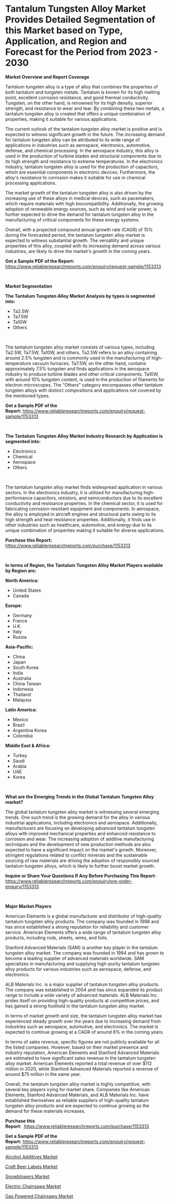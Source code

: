 <p><h1>Tantalum Tungsten Alloy Market Provides Detailed Segmentation of this Market based on Type, Application, and Region and Forecast for the Period from 2023 - 2030</h1></p><p><strong>Market Overview and Report Coverage</strong></p>
<p><p>Tantalum tungsten alloy is a type of alloy that combines the properties of both tantalum and tungsten metals. Tantalum is known for its high melting point, excellent corrosion resistance, and good thermal conductivity. Tungsten, on the other hand, is renowned for its high density, superior strength, and resistance to wear and tear. By combining these two metals, a tantalum tungsten alloy is created that offers a unique combination of properties, making it suitable for various applications.</p><p>The current outlook of the tantalum tungsten alloy market is positive and is expected to witness significant growth in the future. The increasing demand for tantalum tungsten alloy can be attributed to its wide range of applications in industries such as aerospace, electronics, automotive, defense, and chemical processing. In the aerospace industry, this alloy is used in the production of turbine blades and structural components due to its high strength and resistance to extreme temperatures. In the electronics industry, tantalum tungsten alloy is used for the production of capacitors, which are essential components in electronic devices. Furthermore, the alloy's resistance to corrosion makes it suitable for use in chemical processing applications.</p><p>The market growth of the tantalum tungsten alloy is also driven by the increasing use of these alloys in medical devices, such as pacemakers, which require materials with high biocompatibility. Additionally, the growing adoption of renewable energy sources, such as wind and solar power, is further expected to drive the demand for tantalum tungsten alloy in the manufacturing of critical components for these energy systems.</p><p>Overall, with a projected compound annual growth rate (CAGR) of 15% during the forecasted period, the tantalum tungsten alloy market is expected to witness substantial growth. The versatility and unique properties of this alloy, coupled with its increasing demand across various industries, are likely to drive the market's growth in the coming years.</p></p>
<p><strong>Get a Sample PDF of the Report:</strong> <a href="https://www.reliableresearchreports.com/enquiry/request-sample/1153313">https://www.reliableresearchreports.com/enquiry/request-sample/1153313</a></p>
<p>&nbsp;</p>
<p><strong>Market Segmentation</strong></p>
<p><strong>The Tantalum Tungsten Alloy Market Analysis by types is segmented into:</strong></p>
<p><ul><li>Ta2.5W</li><li>Ta7.5W</li><li>Ta10W</li><li>Others</li></ul></p>
<p>&nbsp;</p>
<p><p>The tantalum tungsten alloy market consists of various types, including Ta2.5W, Ta7.5W, Ta10W, and others. Ta2.5W refers to an alloy containing around 2.5% tungsten and is commonly used in the manufacturing of high-temperature vacuum furnaces. Ta7.5W, on the other hand, contains approximately 7.5% tungsten and finds applications in the aerospace industry to produce turbine blades and other critical components. Ta10W, with around 10% tungsten content, is used in the production of filaments for electron microscopes. The "Others" category encompasses other tantalum tungsten alloys with distinct compositions and applications not covered by the mentioned types.</p></p>
<p><strong>Get a Sample PDF of the Report:</strong>&nbsp;<a href="https://www.reliableresearchreports.com/enquiry/request-sample/1153313">https://www.reliableresearchreports.com/enquiry/request-sample/1153313</a></p>
<p>&nbsp;</p>
<p><strong>The Tantalum Tungsten Alloy Market Industry Research by Application is segmented into:</strong></p>
<p><ul><li>Electronics</li><li>Chemical</li><li>Aerospace</li><li>Others</li></ul></p>
<p>&nbsp;</p>
<p><p>The tantalum tungsten alloy market finds widespread application in various sectors. In the electronics industry, it is utilized for manufacturing high-performance capacitors, resistors, and semiconductors due to its excellent conductivity and resistance properties. In the chemical sector, it is used for fabricating corrosion-resistant equipment and components. In aerospace, the alloy is employed in aircraft engines and structural parts owing to its high strength and heat resistance properties. Additionally, it finds use in other industries such as healthcare, automotive, and energy due to its unique combination of properties making it suitable for diverse applications.</p></p>
<p><strong>Purchase this Report:</strong>&nbsp; <a href="https://www.reliableresearchreports.com/purchase/1153313">https://www.reliableresearchreports.com/purchase/1153313</a></p>
<p>&nbsp;</p>
<p><strong>In terms of Region, the Tantalum Tungsten Alloy Market Players available by Region are:</strong></p>
<p>
    <p> <strong> North America: </strong>
        <ul>
            <li>United States</li>
            <li>Canada</li>
        </ul>
        </p> 
    <p> <strong> Europe: </strong>
        <ul>
            <li>Germany</li>
            <li>France</li>
            <li>U.K.</li>
            <li>Italy</li>
            <li>Russia</li>
        </ul>
        </p> 
    <p> <strong> Asia-Pacific: </strong>
        <ul>
            <li>China</li>
            <li>Japan</li>
            <li>South Korea</li>
            <li>India</li>
            <li>Australia</li>
            <li>China Taiwan</li>
            <li>Indonesia</li>
            <li>Thailand</li>
            <li>Malaysia</li>
        </ul>
        </p> 
    <p> <strong> Latin America: </strong>
        <ul>
            <li>Mexico</li>
            <li>Brazil</li>
            <li>Argentina Korea</li>
            <li>Colombia</li>
        </ul>
        </p> 
    <p> <strong> Middle East & Africa: </strong>
        <ul>
            <li>Turkey</li>
            <li>Saudi</li>
            <li>Arabia</li>
            <li>UAE</li>
            <li>Korea</li>
        </ul>
    </p>
    </p>
<p>&nbsp;</p>
<p><strong>What are the Emerging Trends in the Global Tantalum Tungsten Alloy market?</strong></p>
<p><p>The global tantalum tungsten alloy market is witnessing several emerging trends. One such trend is the growing demand for the alloy in various industrial applications, including electronics and aerospace. Additionally, manufacturers are focusing on developing advanced tantalum tungsten alloys with improved mechanical properties and enhanced resistance to corrosion and wear. The increasing adoption of additive manufacturing techniques and the development of new production methods are also expected to have a significant impact on the market's growth. Moreover, stringent regulations related to conflict minerals and the sustainable sourcing of raw materials are driving the adoption of responsibly sourced tantalum tungsten alloys, which is likely to further boost market growth.</p></p>
<p><strong>Inquire or Share Your Questions If Any Before Purchasing This Report</strong>- <a href="https://www.reliableresearchreports.com/enquiry/pre-order-enquiry/1153313">https://www.reliableresearchreports.com/enquiry/pre-order-enquiry/1153313</a></p>
<p>&nbsp;</p>
<p><strong>Major Market Players</strong></p>
<p><p>American Elements is a global manufacturer and distributor of high-quality tantalum tungsten alloy products. The company was founded in 1998 and has since established a strong reputation for reliability and customer service. American Elements offers a wide range of tantalum tungsten alloy products, including rods, sheets, wires, and foils.</p><p>Stanford Advanced Materials (SAM) is another key player in the tantalum tungsten alloy market. The company was founded in 1994 and has grown to become a leading supplier of advanced materials worldwide. SAM specializes in manufacturing and supplying high-purity tantalum tungsten alloy products for various industries such as aerospace, defense, and electronics.</p><p>ALB Materials Inc. is a major supplier of tantalum tungsten alloy products. The company was established in 2004 and has since expanded its product range to include a wide variety of advanced materials. ALB Materials Inc. prides itself on providing high-quality products at competitive prices, and has gained a strong foothold in the tantalum tungsten alloy market.</p><p>In terms of market growth and size, the tantalum tungsten alloy market has experienced steady growth over the years due to increasing demand from industries such as aerospace, automotive, and electronics. The market is expected to continue growing at a CAGR of around 6% in the coming years.</p><p>In terms of sales revenue, specific figures are not publicly available for all the listed companies. However, based on their market presence and industry reputation, American Elements and Stanford Advanced Materials are estimated to have significant sales revenue in the tantalum tungsten alloy market. American Elements reported a total revenue of over $112 million in 2020, while Stanford Advanced Materials reported a revenue of around $75 million in the same year.</p><p>Overall, the tantalum tungsten alloy market is highly competitive, with several key players vying for market share. Companies like American Elements, Stanford Advanced Materials, and ALB Materials Inc. have established themselves as reliable suppliers of high-quality tantalum tungsten alloy products and are expected to continue growing as the demand for these materials increases.</p></p>
<p><strong>Purchase this Report:</strong>&nbsp;&nbsp;<a href="https://www.reliableresearchreports.com/purchase/1153313">https://www.reliableresearchreports.com/purchase/1153313</a></p>
<p></p>
<p><strong>Get a Sample PDF of the Report:</strong>&nbsp;<a href="https://www.reliableresearchreports.com/enquiry/request-sample/1153313">https://www.reliableresearchreports.com/enquiry/request-sample/1153313</a></p>
<p><p><a href="https://github.com/melchekhinf/Market-Research-Report-List-1/blob/main/alcohol-additives-market.md">Alcohol Additives Market</a></p><p><a href="https://github.com/sndrkn/Market-Research-Report-List-1/blob/main/craft-beer-labels-market.md">Craft Beer Labels Market</a></p><p><a href="https://medium.com/@peterm12562/snowblowers-market-research-report-its-history-and-forecast-2023-to-2030-e9acc318195c">Snowblowers Market</a></p><p><a href="https://medium.com/@scanw41036/electric-chainsaws-market-competitive-analysis-market-trends-and-forecast-to-2030-55f036d35dd7">Electric Chainsaws Market</a></p><p><a href="https://medium.com/@malcomw102036/gas-powered-chainsaws-market-size-and-market-trends-complete-industry-overview-2023-to-2030-33e5ba662cff">Gas Powered Chainsaws Market</a></p></p>